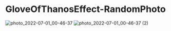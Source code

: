 # GloveOfThanosEffect-RandomPhoto

![photo_2022-07-01_00-46-37](https://user-images.githubusercontent.com/56477695/176872650-269fd730-4340-4d39-b097-f6c64b28d8d1.jpg)
![photo_2022-07-01_00-46-37 (2)](https://user-images.githubusercontent.com/56477695/176872647-edc61499-e0b0-40d7-8565-226b6529dfb7.jpg)
